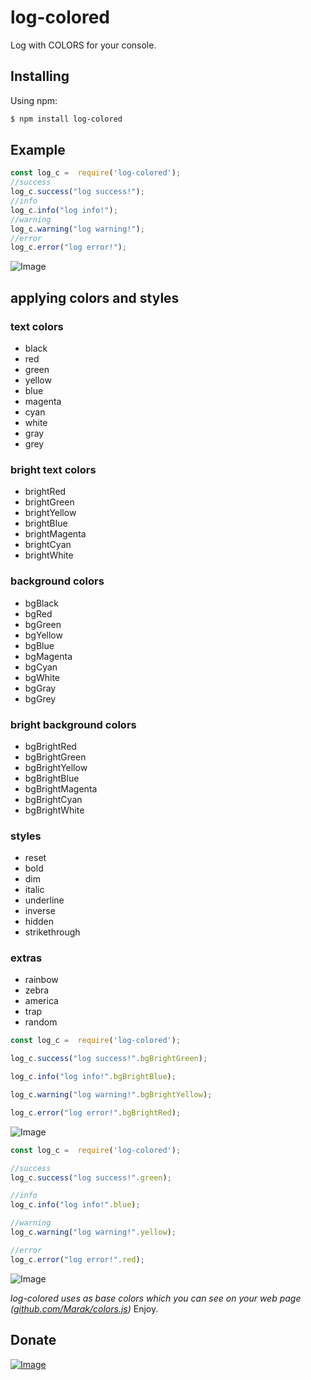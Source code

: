  # log-colored
Log with COLORS for your console.

## Installing

Using npm:

```bash
$ npm install log-colored
```

## Example
```js
const log_c =  require('log-colored');
//success
log_c.success("log success!");
//info
log_c.info("log info!");
//warning
log_c.warning("log warning!");
//error
log_c.error("log error!");
```
![Image](https://i.imgur.com/GbjQI8S.png)

## applying colors and styles

### text colors

  - black
  - red
  - green
  - yellow
  - blue
  - magenta
  - cyan
  - white
  - gray
  - grey

### bright text colors

  - brightRed
  - brightGreen
  - brightYellow
  - brightBlue
  - brightMagenta
  - brightCyan
  - brightWhite

### background colors

  - bgBlack
  - bgRed
  - bgGreen
  - bgYellow
  - bgBlue
  - bgMagenta
  - bgCyan
  - bgWhite
  - bgGray
  - bgGrey

### bright background colors

  - bgBrightRed
  - bgBrightGreen
  - bgBrightYellow
  - bgBrightBlue
  - bgBrightMagenta
  - bgBrightCyan
  - bgBrightWhite

### styles

  - reset
  - bold
  - dim
  - italic
  - underline
  - inverse
  - hidden
  - strikethrough

### extras

  - rainbow
  - zebra
  - america
  - trap
  - random
```js
const log_c =  require('log-colored');

log_c.success("log success!".bgBrightGreen);

log_c.info("log info!".bgBrightBlue);

log_c.warning("log warning!".bgBrightYellow);

log_c.error("log error!".bgBrightRed);
```
![Image](https://i.imgur.com/gzpy4Kj.png)

```js
const log_c =  require('log-colored');

//success
log_c.success("log success!".green);

//info
log_c.info("log info!".blue);

//warning
log_c.warning("log warning!".yellow);

//error
log_c.error("log error!".red);
```

![Image](https://i.imgur.com/H76V2NN.png)

*log-colored uses as base colors which you can see on your web page ([github.com/Marak/colors.js](https://github.com/Marak/colors.js))* 
Enjoy.

## Donate
[![Image](https://aurora-israel.co.il/wp-content/uploads/2019/03/6-2-paypal-donate-button-png-file-thumb.png)](https://www.paypal.com/paypalme/anthoanton)